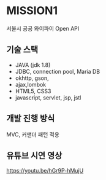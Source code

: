 # MISSION1

서울시 공공 와이파이 Open API

## 기술 스택

- JAVA (jdk 1.8)
- JDBC, connection pool, Maria DB
- okhttp, gson, 
- ajax,lombok
- HTML5, CSS3 
- javascript, servlet, jsp, jstl


## 개발 진행 방식

MVC, 커맨더 패턴 적용

## 유튜브 시연 영상

https://youtu.be/hGr9P-hMujU
